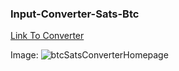 ### Input-Converter-Sats-Btc

[Link To Converter](https://sillen00.github.io/Input-Converter-Sats-Btc/)

Image:
![btcSatsConverterHomepage](https://user-images.githubusercontent.com/114336470/216842317-25ac62f3-089e-489c-8d99-0163a0b6937e.png)

